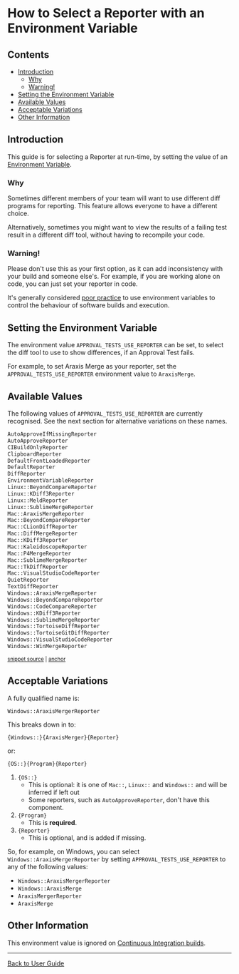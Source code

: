 <a id="top"></a>

# How to Select a Reporter with an Environment Variable

<!-- toc -->
## Contents

  * [Introduction](#introduction)
    * [Why](#why)
    * [Warning!](#warning)
  * [Setting the Environment Variable](#setting-the-environment-variable)
  * [Available Values](#available-values)
  * [Acceptable Variations](#acceptable-variations)
  * [Other Information](#other-information)<!-- endToc -->

## Introduction

This guide is for selecting a Reporter at run-time, by setting the value of an [Environment Variable](https://en.wikipedia.org/wiki/Environment_variable).

### Why

Sometimes different members of your team will want to use different diff programs for reporting. This feature allows everyone to have a different choice.

Alternatively, sometimes you might want to view the results of a failing test result in a different diff tool, without having to recompile your code.

### Warning!

Please don't use this as your first option, as it can add inconsistency with your build and someone else's. For example, if you are working alone on code, you can just set your reporter in code.

It's generally considered [poor practice](https://peterlyons.com/problog/2010/02/environment-variables-considered-harmful/) to use environment variables to control the behaviour of software builds and execution.

## Setting the Environment Variable

The environment value `APPROVAL_TESTS_USE_REPORTER` can be set, to select the diff tool to use to show differences, if
an Approval Test fails.

For example, to set Araxis Merge as your reporter, set the `APPROVAL_TESTS_USE_REPORTER` environment value
to `AraxisMerge`.

## Available Values

The following values of `APPROVAL_TESTS_USE_REPORTER` are currently recognised. See the next section for alternative
variations on these names.

<!-- snippet: ReporterFactoryTests.Verify_all_valid_env_var_values.approved.txt -->
<a id='snippet-ReporterFactoryTests.Verify_all_valid_env_var_values.approved.txt'></a>
```txt
AutoApproveIfMissingReporter
AutoApproveReporter
CIBuildOnlyReporter
ClipboardReporter
DefaultFrontLoadedReporter
DefaultReporter
DiffReporter
EnvironmentVariableReporter
Linux::BeyondCompareReporter
Linux::KDiff3Reporter
Linux::MeldReporter
Linux::SublimeMergeReporter
Mac::AraxisMergeReporter
Mac::BeyondCompareReporter
Mac::CLionDiffReporter
Mac::DiffMergeReporter
Mac::KDiff3Reporter
Mac::KaleidoscopeReporter
Mac::P4MergeReporter
Mac::SublimeMergeReporter
Mac::TkDiffReporter
Mac::VisualStudioCodeReporter
QuietReporter
TextDiffReporter
Windows::AraxisMergeReporter
Windows::BeyondCompareReporter
Windows::CodeCompareReporter
Windows::KDiff3Reporter
Windows::SublimeMergeReporter
Windows::TortoiseDiffReporter
Windows::TortoiseGitDiffReporter
Windows::VisualStudioCodeReporter
Windows::WinMergeReporter

```
<sup><a href='/tests/DocTest_Tests/reporters/approval_tests/ReporterFactoryTests.Verify_all_valid_env_var_values.approved.txt#L1-L34' title='File snippet `ReporterFactoryTests.Verify_all_valid_env_var_values.approved.txt` was extracted from'>snippet source</a> | <a href='#snippet-ReporterFactoryTests.Verify_all_valid_env_var_values.approved.txt' title='Navigate to start of snippet `ReporterFactoryTests.Verify_all_valid_env_var_values.approved.txt`'>anchor</a></sup>
<!-- endSnippet -->

## Acceptable Variations

A fully qualified name is:

`Windows::AraxisMergerReporter`

This breaks down in to:

`{Windows::}{AraxisMerger}{Reporter}`

or:

`{OS::}{Program}{Reporter}`

1.  `{OS::}`
    * This is optional: it is one of `Mac::`, `Linux::` and `Windows::` and will be inferred if left out
    * Some reporters, such as `AutoApproveReporter`, don't have this component.
1.  `{Program}`
    * This is **required**.
1.  `{Reporter}`
    * This is optional, and is added if missing.

So, for example, on Windows, you can select `Windows::AraxisMergerReporter` by setting `APPROVAL_TESTS_USE_REPORTER` to any of the following values:

* `Windows::AraxisMergerReporter`
* `Windows::AraxisMerge`
* `AraxisMergerReporter`
* `AraxisMerge`

## Other Information

This environment value is ignored on [Continuous Integration builds](/doc/BuildMachinesAndCI.md#top).

---

[Back to User Guide](/doc/README.md#top)
